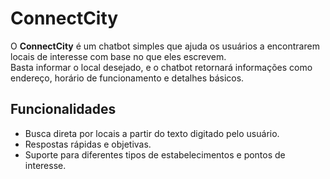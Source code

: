 # ConnectCity
O **ConnectCity** é um chatbot simples que ajuda os usuários a encontrarem locais de interesse com base no que eles escrevem.  
Basta informar o local desejado, e o chatbot retornará informações como endereço, horário de funcionamento e detalhes básicos.

## Funcionalidades
- Busca direta por locais a partir do texto digitado pelo usuário.
- Respostas rápidas e objetivas.
- Suporte para diferentes tipos de estabelecimentos e pontos de interesse.